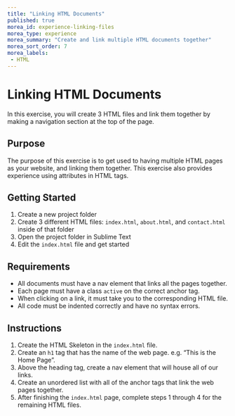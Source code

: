 ```yaml
---
title: "Linking HTML Documents"
published: true
morea_id: experience-linking-files
morea_type: experience
morea_summary: "Create and link multiple HTML documents together"
morea_sort_order: 7
morea_labels:
 - HTML
---
```


# Linking HTML Documents

In this exercise, you will create 3 HTML files and link them together by making a navigation section at the top of the page.

## Purpose

The purpose of this exercise is to get used to having multiple HTML pages as your website, and linking them together. This exercise also provides experience using attributes in HTML tags.

## Getting Started

1. Create a new project folder
2. Create 3 different HTML files: `index.html`, `about.html`, and `contact.html` inside of that folder
3. Open the project folder in Sublime Text
4. Edit the `index.html` file and get started

## Requirements

* All documents must have a nav element that links all the pages together.
* Each page must have a class `active` on the correct anchor tag.
* When clicking on a link, it must take you to the corresponding HTML file.
* All code must be indented correctly and have no syntax errors.


## Instructions

1. Create the HTML Skeleton in the `index.html` file.
2. Create an `h1` tag that has the name of the web page. e.g. “This is the Home Page”.
3. Above the heading tag, create a nav element that will house all of our links.
4. Create an unordered list with all of the anchor tags that link the web pages together.
5. After finishing the `index.html` page, complete steps 1 through 4 for the remaining HTML files.

<br>

